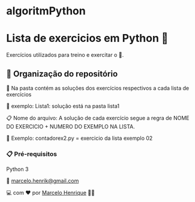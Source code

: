 # algoritmPython

# Lista de exercicios em Python :snake:

Exercícios utilizados para treino e exercitar o 🧠.

## 🚀 Organização do repositório
📂 Na pasta contém as soluções dos exercícios respectivos a cada lista de exercícios

🎱 exemplo: Lista1: solução está na pasta lista1

📋 Nome do arquivo: A solução de cada exercício segue a regra de NOME DO EXERCICIO + NUMERO DO EXEMPLO NA LISTA.

🎱 Exemplo: contadorex2.py = exercicio da lista exemplo 02
 


### 📋 Pré-requisitos

Python 3 

📨 marcelo.henrik@gmail.com

💻 com ❤️ por [Marcelo Henrique](https://mclohrk.github.io/) 🏴‍☠️ 